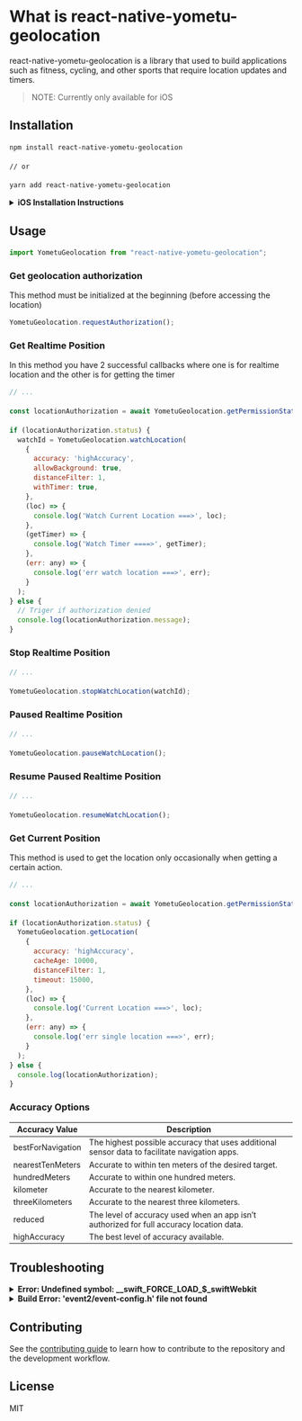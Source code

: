 # What is react-native-yometu-geolocation

react-native-yometu-geolocation is a library that used to build applications such as fitness, cycling, and other sports that require location updates and timers.

> NOTE: Currently only available for iOS

##

## Installation

```sh
npm install react-native-yometu-geolocation

// or

yarn add react-native-yometu-geolocation
```

<details>
<summary><strong>iOS Installation Instructions</strong></summary>

### 1. Linking
YFor RN 0.60 or higher, no manual linking is needed. After installing the package, just run pod install from inside ios directory. It'll automatically pickup the package and install it.

### 2. Info.plist usage descriptions
Finally, you then need to make sure you have the correct usage discriptions inside your `Info.plist` file. The message will show in the Alert box when your app requests permissions and lets the user know why you are asking for that permissions. They are also part of the App Store review process.

If you are only requesting "when in use" (foreground) location access you just need to make sure you have the `NSLocationWhenInUseUsageDescription` item in your Plist.

If you are requesting "always" (background) permission you will *also* need to add `NSLocationAlwaysAndWhenInUseUsageDescription` and `NSLocationAlwaysUsageDescription` into your PList file.

The easiest way to add these is to find your `Info.plist` in Xcode, right click on it, and then choose "edit as source code". You can then enter the items you need into the file:

```xml
<key>NSLocationWhenInUseUsageDescription</key>
<string>This is the plist item for NSLocationWhenInUseUsageDescription</string>
<key>NSLocationAlwaysAndWhenInUseUsageDescription</key>
<string>This is the plist item for NSLocationAlwaysAndWhenInUseUsageDescription</string>
<key>NSLocationAlwaysUsageDescription</key>
<string>This is the plist item for NSLocationAlwaysUsageDescription</string>
```

### 3. Background mode setup (optional)
For background location to work, a few things need to be configured:

1. In the Xcode project, go to Capabilities, switch on "Background Modes" and check "Location updates".
![Screenshot](internals/capabilities-background.png)

2. Set `NSLocationAlwaysAndWhenInUseUsageDescription` and `NSLocationAlwaysUsageDescription` in your `Info.plist` file.

</details>

## Usage

```js
import YometuGeolocation from "react-native-yometu-geolocation";
```

### Get geolocation authorization
This method must be initialized at the beginning (before accessing the location)
```js
YometuGeolocation.requestAuthorization();
```

### Get Realtime Position
In this method you have 2 successful callbacks where one is for realtime location and the other is for getting the timer
```js
// ...

const locationAuthorization = await YometuGeolocation.getPermissionStatus();

if (locationAuthorization.status) {
  watchId = YometuGeolocation.watchLocation(
    {
      accuracy: 'highAccuracy',
      allowBackground: true,
      distanceFilter: 1,
      withTimer: true,
    },
    (loc) => {
      console.log('Watch Current Location ===>', loc);
    },
    (getTimer) => {
      console.log('Watch Timer ====>', getTimer);
    },
    (err: any) => {
      console.log('err watch location ===>', err);
    }
  );
} else {
  // Triger if authorization denied
  console.log(locationAuthorization.message);
}
```
### Stop Realtime Position
```js
// ...

YometuGeolocation.stopWatchLocation(watchId);
```

### Paused Realtime Position
```js
// ...

YometuGeolocation.pauseWatchLocation();
```

### Resume Paused Realtime Position
```js
// ...

YometuGeolocation.resumeWatchLocation();
```
### Get Current Position

This method is used to get the location only occasionally when getting a certain action.

```js
// ...

const locationAuthorization = await YometuGeolocation.getPermissionStatus();

if (locationAuthorization.status) {
  YometuGeolocation.getLocation(
    {
      accuracy: 'highAccuracy',
      cacheAge: 10000,
      distanceFilter: 1,
      timeout: 15000,
    },
    (loc) => {
      console.log('Current Location ===>', loc);
    },
    (err: any) => {
      console.log('err single location ===>', err);
    }
  );
} else {
  console.log(locationAuthorization);
}
```

### Accuracy Options
| Accuracy Value           | Description                                                                                   |
|-------------------|-----------------------------------------------------------------------------------------------|
| bestForNavigation | The highest possible accuracy that uses additional sensor data to facilitate navigation apps. |
| nearestTenMeters  | Accurate to within ten meters of the desired target.                                          |
| hundredMeters     | Accurate to within one hundred meters.                                                        |
| kilometer         | Accurate to the nearest kilometer.                                                            |
| threeKilometers   | Accurate to the nearest three kilometers.                                                     |
| reduced           | The level of accuracy used when an app isn’t authorized for full accuracy location data.      |
| highAccuracy      | The best level of accuracy available.                                                         |

## Troubleshooting
<details>
<summary><strong>Error: Undefined symbol: __swift_FORCE_LOAD_$_swiftWebkit</strong></summary>
if you have problems when building the project as below:

![Screenshot](internals/err-swift.png)

You must enable swift support in your project. Since the iOS implementation is written in swift, you need to add swift support in your project. It can be done just by adding an empty swift file and a bridging header in your project folder. You have to do it from xcode, otherwise swift compiler flag won't be updated.

### 1. Create empty swift file in your project with XCode

![Screenshot](internals/new-file.png)

### 2. Click next button, then save your empty file

![Screenshot](internals/save-file.png)

### 3. XCode will ask you "Create Bridging Header".

![Screenshot](internals/bridging.png)

You can choose "Create Bridging Header", after that rebuild your code, and everything works normally.

</details>

<details>
<summary><strong>Build Error: 'event2/event-config.h' file not found</strong></summary>

This issue is caused by an update to the "Flipper-Folly" pod-spec. If you'd like to keep Flipper enabled, you can override the version in your Podfile:

Open your Podfile in your iOS project and change these lines of codes

```ruby
# use_flipper! --> Change this to
use_flipper!({ 'Flipper-Folly' => '2.3.0' }) # Update this part
post_install do |installer|
  flipper_post_install(installer)
end
```

You will need to update your pods by running
```sh
pod update
```


</details>

## Contributing

See the [contributing guide](CONTRIBUTING.md) to learn how to contribute to the repository and the development workflow.

## License

MIT
